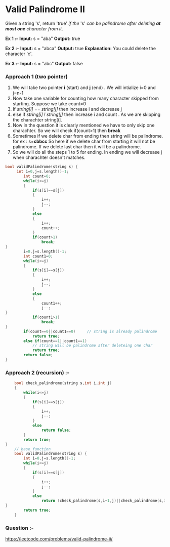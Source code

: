 # Valid Palindrome II

Given a string 's', return 'true' _if the_ 's' _can be palindrome after deleting **at most one** character from it_.

**Ex 1 :-**
**Input:** s = "aba"
**Output:** true

**Ex 2 :-**
**Input:** s = "abca"
**Output:** true
**Explanation:** You could delete the character 'c'.

**Ex 3 :-**
**Input:** s = "abc"
**Output:** false

### Approach 1 (two pointer)

1. We will take two pointer **i** (start) and **j** (end) .  We will intialize i=0 and j=n-1
2. Now take one variable for counting how many character skipped from starting. Suppose we take count=0
3. If *string[i] == string[j]* then increase i and decrease j
4. else if *string[i] ! string[j]* then increase i and count . As we are skipping the charachter string[i].
5. Now in the question it is clearly mentioned we have to only skip one charachter. So we will check if(count>1) then **break**
6. Sometimes if we delete char from ending then string will be palindrome.
		for ex : s=**cbbcc** So here if we delete char from starting it will not be palindrome. 
		If we delete last char then it will be a palindrome. 
7. So we will do all the steps 1 to 5 for ending. In ending we will decrease j when charachter doesn't matches.

```C++
bool validPalindrome(string s) {
     int i=0,j=s.length()-1;
        int count=0;
        while(i<=j)
        {
            if(s[i]==s[j])
            {
                i++;
                j--;
            }
            else
            {
                i++;
                count++;
            }
            if(count>1)
                break;
}
        i=0,j=s.length()-1;
        int count1=0;
        while(i<=j)
        {
            if(s[i]==s[j])
            {
                i++;
                j--;
            }
            else
            {
                count1++;
                j--;
}
            if(count1>1)
                break;
}
        if(count==0||count1==0)		// string is already palindrome
            return true;
        else if(count==1||count1==1) 
			// string will be palindrome after deleteing one char
            return true;
        return false;
}
```


### Approach 2 (recursion) :-


```C++
    bool check_palindrome(string s,int i,int j)
    {
        while(i<=j)
        {
            if(s[i]==s[j])
            {
                i++;
                j--;
            }
            else
                return false;
        }
        return true;
}
	// base function
    bool validPalindrome(string s) {
        int i=0,j=s.length()-1;
        while(i<=j)
        {
            if(s[i]==s[j])
            {
                i++;
                j--;
            }
            else 
                return (check_palindrome(s,i+1,j)||check_palindrome(s,i,j-1));
}
        return true;
    }
```



### Question :-

https://leetcode.com/problems/valid-palindrome-ii/